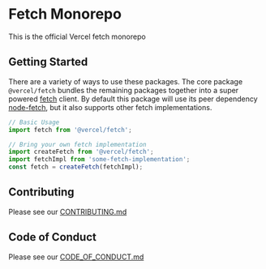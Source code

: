 # Fetch Monorepo

This is the official Vercel fetch monorepo

## Getting Started

There are a variety of ways to use these packages. The core package `@vercel/fetch` bundles the remaining packages together into a super powered [fetch](https://developer.mozilla.org/en-US/docs/Web/API/Fetch_API) client. By default this package will use its peer dependency [node-fetch](https://github.com/node-fetch/node-fetch), but it also supports other fetch implementations.

```js
// Basic Usage
import fetch from '@vercel/fetch';
```

```js
// Bring your own fetch implementation
import createFetch from '@vercel/fetch';
import fetchImpl from 'some-fetch-implementation';
const fetch = createFetch(fetchImpl);
```

## Contributing

Please see our [CONTRIBUTING.md](./CONTRIBUTING.md)

## Code of Conduct

Please see our [CODE_OF_CONDUCT.md](./CODE_OF_CONDUCT.md)
